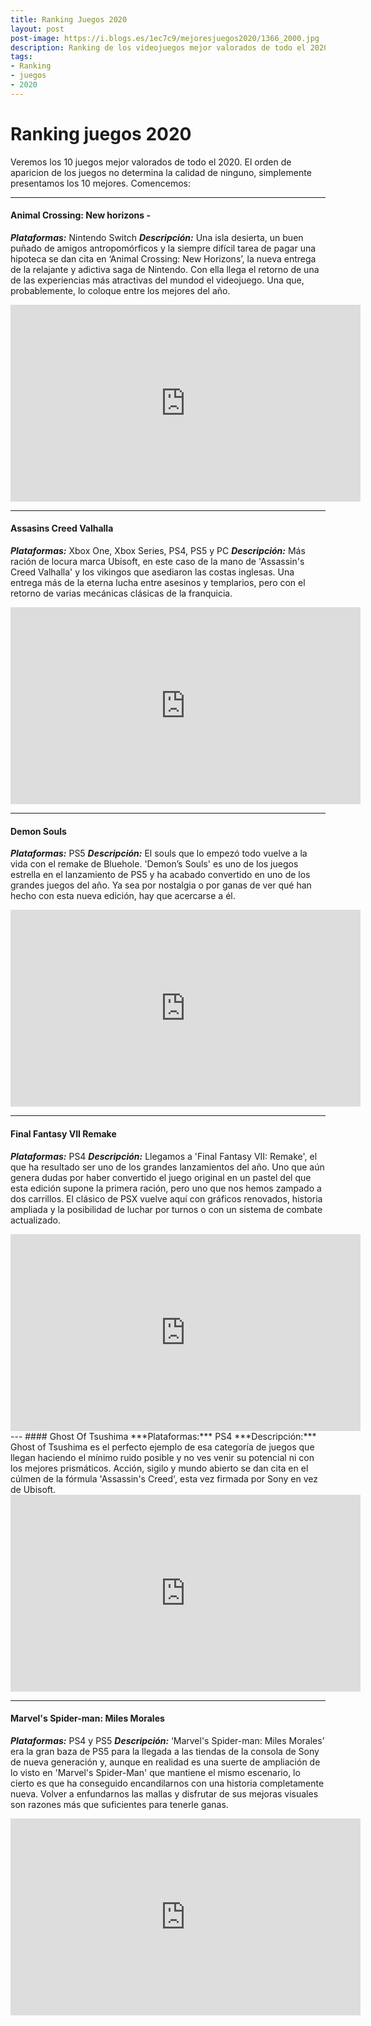 ```yaml
---
title: Ranking Juegos 2020
layout: post
post-image: https://i.blogs.es/1ec7c9/mejoresjuegos2020/1366_2000.jpg
description: Ranking de los videojuegos mejor valorados de todo el 2020
tags:
- Ranking
- juegos
- 2020
---
```


# Ranking juegos 2020
Veremos los 10 juegos mejor valorados de todo el 2020. El orden de aparicion de los juegos no determina la calidad de ninguno, simplemente presentamos los 10 mejores.
Comencemos:

---

#### Animal Crossing: New horizons -
***Plataformas:*** Nintendo Switch
***Descripción:***
Una isla desierta, un buen puñado de amigos antropomórficos y la siempre difícil tarea de pagar una hipoteca se dan cita en ‘Animal Crossing: New Horizons’, la nueva entrega de la relajante y adictiva saga de Nintendo. Con ella llega el retorno de una de las experiencias más atractivas del mundod el videojuego. Una que, probablemente, lo coloque entre los mejores del año.
<iframe width="560" height="315" src="https://youtu.be/5YPxiTLMcdg" frameborder="0" allow="accelerometer; autoplay; encrypted-media; gyroscope; picture-in-picture" allowfullscreen></iframe>

---
#### Assasins Creed Valhalla
***Plataformas:*** Xbox One, Xbox Series, PS4, PS5 y PC
***Descripción:***
Más ración de locura marca Ubisoft, en este caso de la mano de 'Assassin's Creed Valhalla' y los vikingos que asediaron las costas inglesas. Una entrega más de la eterna lucha entre asesinos y templarios, pero con el retorno de varias mecánicas clásicas de la franquicia. 
<iframe width="560" height="315" src="https://youtu.be/NsfXjarFUHE" frameborder="0" allow="accelerometer; autoplay; encrypted-media; gyroscope; picture-in-picture" allowfullscreen></iframe>

---
#### Demon Souls
***Plataformas:*** PS5
***Descripción:***
 El souls que lo empezó todo vuelve a la vida con el remake de Bluehole. 'Demon’s Souls' es uno de los juegos estrella en el lanzamiento de PS5 y ha acabado convertido en uno de los grandes juegos del año. Ya sea por nostalgia o por ganas de ver qué han hecho con esta nueva edición, hay que acercarse a él. 
<iframe width="560" height="315" src="https://youtu.be/NsfXjarFUHE" frameborder="0" allow="accelerometer; autoplay; encrypted-media; gyroscope; picture-in-picture" allowfullscreen></iframe>

---
#### Final Fantasy VII Remake
***Plataformas:*** PS4
***Descripción:***
Llegamos a 'Final Fantasy VII: Remake', el que ha resultado ser uno de los grandes lanzamientos del año. Uno que aún genera dudas por haber convertido el juego original en un pastel del que esta edición supone la primera ración, pero uno que nos hemos zampado a dos carrillos. El clásico de PSX vuelve aquí con gráficos renovados, historia ampliada y la posibilidad de luchar por turnos o con un sistema de combate actualizado. 
<iframe width="560" height="315" src="https://youtu.be/eHdaWMP7D2s" frameborder="0" allow="accelerometer; autoplay; encrypted-media; gyroscope; picture-in-picture" allowfullscreen></iframe>
---
#### Ghost Of Tsushima
***Plataformas:*** PS4
***Descripción:***
Ghost of Tsushima es el perfecto ejemplo de esa categoría de juegos que llegan haciendo el mínimo ruido posible y no ves venir su potencial ni con los mejores prismáticos. Acción, sigilo y mundo abierto se dan cita en el cúlmen de la fórmula 'Assassin's Creed', esta vez firmada por Sony en vez de Ubisoft.
<iframe width="560" height="315" src="https://youtu.be/Zbq7BnsQhrw" frameborder="0" allow="accelerometer; autoplay; encrypted-media; gyroscope; picture-in-picture" allowfullscreen></iframe>

---
#### Marvel's Spider-man: Miles Morales
***Plataformas:*** PS4 y PS5
***Descripción:***
‘Marvel's Spider-man: Miles Morales’ era la gran baza de PS5 para la llegada a las tiendas de la consola de Sony de nueva generación y, aunque en realidad es una suerte de ampliación de lo visto en 'Marvel's Spider-Man' que mantiene el mismo escenario, lo cierto es que ha conseguido encandilarnos con una historia completamente nueva. Volver a enfundarnos las mallas y disfrutar de sus mejoras visuales son razones más que suficientes para tenerle ganas.
<iframe width="560" height="315" src="https://youtu.be/gHzuHo80U2M" frameborder="0" allow="accelerometer; autoplay; encrypted-media; gyroscope; picture-in-picture" allowfullscreen></iframe>